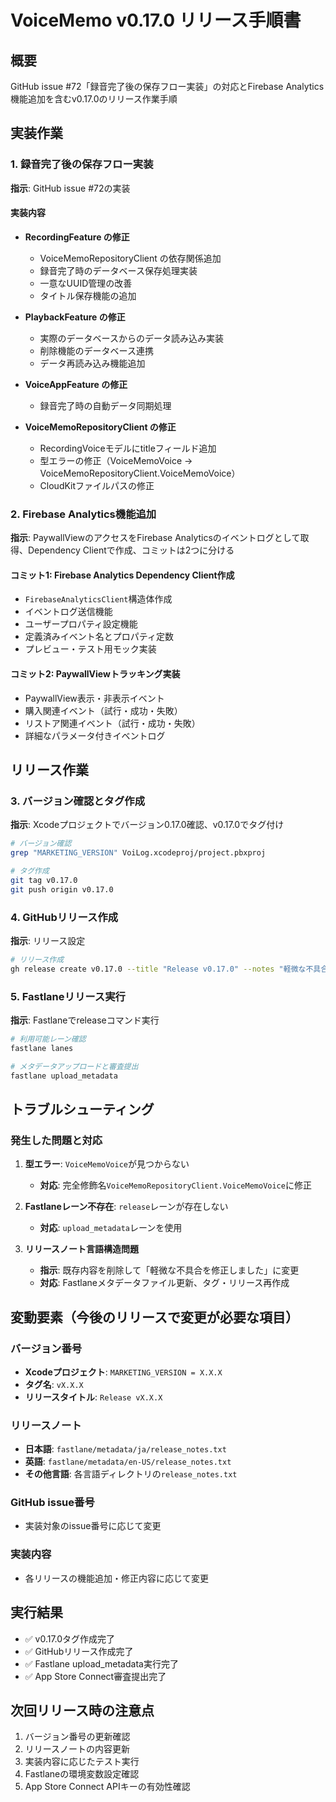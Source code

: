 # VoiceMemo v0.17.0 リリース手順書

## 概要
GitHub issue #72「録音完了後の保存フロー実装」の対応とFirebase Analytics機能追加を含むv0.17.0のリリース作業手順

## 実装作業

### 1. 録音完了後の保存フロー実装
**指示**: GitHub issue #72の実装

#### 実装内容
- **RecordingFeature の修正**
  - VoiceMemoRepositoryClient の依存関係追加
  - 録音完了時のデータベース保存処理実装
  - 一意なUUID管理の改善
  - タイトル保存機能の追加

- **PlaybackFeature の修正**
  - 実際のデータベースからのデータ読み込み実装
  - 削除機能のデータベース連携
  - データ再読み込み機能追加

- **VoiceAppFeature の修正**
  - 録音完了時の自動データ同期処理

- **VoiceMemoRepositoryClient の修正**
  - RecordingVoiceモデルにtitleフィールド追加
  - 型エラーの修正（VoiceMemoVoice → VoiceMemoRepositoryClient.VoiceMemoVoice）
  - CloudKitファイルパスの修正

### 2. Firebase Analytics機能追加
**指示**: PaywallViewのアクセスをFirebase Analyticsのイベントログとして取得、Dependency Clientで作成、コミットは2つに分ける

#### コミット1: Firebase Analytics Dependency Client作成
- `FirebaseAnalyticsClient`構造体作成
- イベントログ送信機能
- ユーザープロパティ設定機能
- 定義済みイベント名とプロパティ定数
- プレビュー・テスト用モック実装

#### コミット2: PaywallViewトラッキング実装
- PaywallView表示・非表示イベント
- 購入関連イベント（試行・成功・失敗）
- リストア関連イベント（試行・成功・失敗）
- 詳細なパラメータ付きイベントログ

## リリース作業

### 3. バージョン確認とタグ作成
**指示**: Xcodeプロジェクトでバージョン0.17.0確認、v0.17.0でタグ付け

```bash
# バージョン確認
grep "MARKETING_VERSION" VoiLog.xcodeproj/project.pbxproj

# タグ作成
git tag v0.17.0
git push origin v0.17.0
```

### 4. GitHubリリース作成
**指示**: リリース設定

```bash
# リリース作成
gh release create v0.17.0 --title "Release v0.17.0" --notes "軽微な不具合を修正しました。"
```

### 5. Fastlaneリリース実行
**指示**: Fastlaneでreleaseコマンド実行

```bash
# 利用可能レーン確認
fastlane lanes

# メタデータアップロードと審査提出
fastlane upload_metadata
```

## トラブルシューティング

### 発生した問題と対応

1. **型エラー**: `VoiceMemoVoice`が見つからない
   - **対応**: 完全修飾名`VoiceMemoRepositoryClient.VoiceMemoVoice`に修正

2. **Fastlaneレーン不存在**: `release`レーンが存在しない
   - **対応**: `upload_metadata`レーンを使用

3. **リリースノート言語構造問題**
   - **指示**: 既存内容を削除して「軽微な不具合を修正しました」に変更
   - **対応**: Fastlaneメタデータファイル更新、タグ・リリース再作成

## 変動要素（今後のリリースで変更が必要な項目）

### バージョン番号
- **Xcodeプロジェクト**: `MARKETING_VERSION = X.X.X`
- **タグ名**: `vX.X.X`
- **リリースタイトル**: `Release vX.X.X`

### リリースノート
- **日本語**: `fastlane/metadata/ja/release_notes.txt`
- **英語**: `fastlane/metadata/en-US/release_notes.txt`
- **その他言語**: 各言語ディレクトリの`release_notes.txt`

### GitHub issue番号
- 実装対象のissue番号に応じて変更

### 実装内容
- 各リリースの機能追加・修正内容に応じて変更

## 実行結果

- ✅ v0.17.0タグ作成完了
- ✅ GitHubリリース作成完了
- ✅ Fastlane upload_metadata実行完了
- ✅ App Store Connect審査提出完了

## 次回リリース時の注意点

1. バージョン番号の更新確認
2. リリースノートの内容更新
3. 実装内容に応じたテスト実行
4. Fastlaneの環境変数設定確認
5. App Store Connect APIキーの有効性確認 